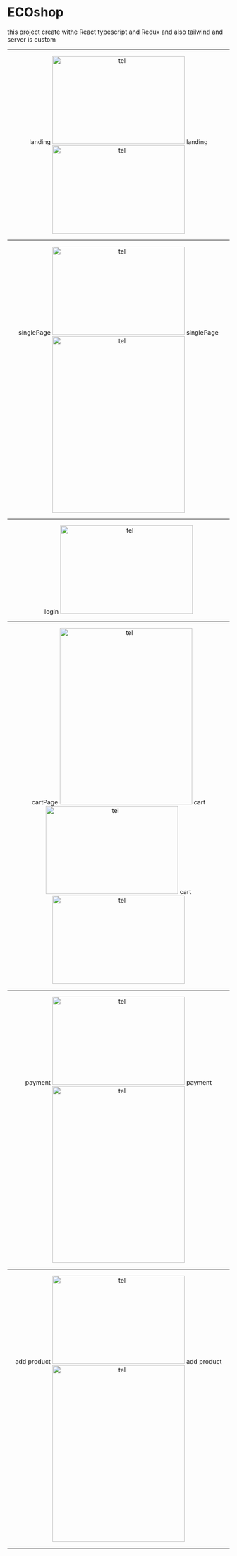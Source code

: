 # ECOshop
this project create withe React typescript and Redux and also tailwind and server is custom
<hr> 
<div align="center">
landing <img src="https://user-images.githubusercontent.com/115412256/233838259-49b305c7-fa01-4715-a86a-c34670ee9f6c.PNG" alt="tel" width="300" height="200" />   
landing <img src="https://user-images.githubusercontent.com/115412256/233838353-de0055fc-b23b-4a63-8c2f-cfa5c86eb8ab.PNG" alt="tel" width="300" height="200" />
<hr> 
 
singlePage <img src="https://user-images.githubusercontent.com/115412256/233838393-63d0b4a1-8557-4f7f-915b-72ff1ccd3f01.PNG" alt="tel" width="300" height="200" />
singlePage <img src="https://user-images.githubusercontent.com/115412256/233838473-b3571705-8fec-4f6b-929e-66ca404ed932.PNG" alt="tel" width="300" height="400" />
<hr> 
login <img src="https://user-images.githubusercontent.com/115412256/233838527-7c67a96d-0360-492d-8d75-04c931e70ac1.png" alt="tel" width="300" height="200" />

<hr> 
cartPage <img src="https://user-images.githubusercontent.com/115412256/233838586-ad58951a-afbb-4746-ac2e-358bfa38385f.PNG" alt="tel" width="300" height="400" />
cart <img src="https://user-images.githubusercontent.com/115412256/233838632-85743a48-c005-4b7d-94d0-4b261a5d6bee.PNG" alt="tel" width="300" height="200" />
cart <img src="https://user-images.githubusercontent.com/115412256/233838653-b7a815a9-b237-4318-bdf2-bd909984e1c7.PNG" alt="tel" width="300" height="200" />
 
<hr> 
payment <img src="https://user-images.githubusercontent.com/115412256/233838683-88349f12-552c-4da2-b77a-56a3bc337080.PNG" alt="tel" width="300" height="200" />
payment <img src="https://user-images.githubusercontent.com/115412256/233838735-8275f6f6-95d5-47f9-ae21-b7395eff5b6a.PNG" alt="tel" width="300" height="400" /> 
 <hr> 
add product <img src="https://user-images.githubusercontent.com/115412256/233838789-bc1789c0-b438-4743-9076-29bbfdb11efc.png" alt="tel" width="300" height="200" />
add product <img src="https://user-images.githubusercontent.com/115412256/233838861-b9a15338-a3d3-4397-a88a-9cdc61461edf.png" alt="tel" width="300" height="400" />
 <hr> 

 
 
 
 
 
 
 
 
</div>
